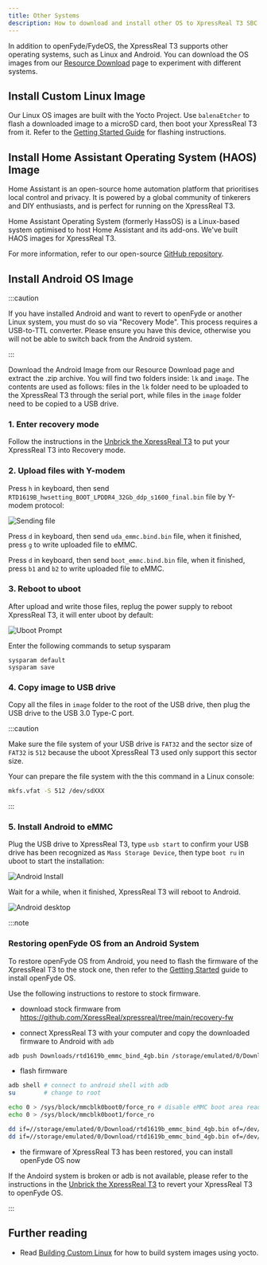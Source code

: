 ```yaml
---
title: Other Systems
description: How to download and install other OS to XpressReal T3 SBC.
---
```


In addition to openFyde/FydeOS, the XpressReal T3 supports other operating systems, such as Linux and Android. 
You can download the OS images from our [Resource Download](/reference/resource-download/) page to 
experiment with different systems.

## Install Custom Linux Image

Our Linux OS images are built with the Yocto Project. Use `balenaEtcher` to flash a downloaded image to a microSD card, then boot your XpressReal T3 from it.
Refer to the [Getting Started Guide](/guides/getting-started/) for flashing instructions.

## Install Home Assistant Operating System (HAOS) Image

Home Assistant is an open-source home automation platform that prioritises local control and privacy. It is powered by a global community of tinkerers and DIY enthusiasts, and is perfect for running on the XpressReal T3.

Home Assistant Operating System (formerly HassOS) is a Linux-based system optimised to host Home Assistant and its add-ons. We've built HAOS images for XpressReal T3.

For more information, refer to our open-source [GitHub repository](https://github.com/XpressReal/Home-Assistant-Operating-System).

## Install Android OS Image

:::caution

If you have installed Android and want to revert to openFyde or another Linux system, you must do so via "Recovery Mode". 
This process requires a USB-to-TTL converter. Please ensure you have this device, otherwise you will not be able to switch back from the Android system.

:::

Download the Android Image from our Resource Download page and extract the .zip archive. 
You will find two folders inside: `lk` and `image`. The contents are used as follows: 
files in the `lk` folder need to be uploaded to the XpressReal T3 through the serial port, 
while files in the `image` folder need to be copied to a USB drive.

### 1. Enter recovery mode

Follow the instructions in the [Unbrick the XpressReal T3](/guides/unbrick) to put your XpressReal T3 into Recovery mode.

### 2. Upload files with Y-modem

Press `h` in keyboard, then send `RTD1619B_hwsetting_BOOT_LPDDR4_32Gb_ddp_s1600_final.bin` file by Y-modem protocol:

![Sending file](../../../assets/android/y-modem-send.webp)

Press `d` in keyboard, then send `uda_emmc.bind.bin` file, when it finished, press `g` to write uploaded file to eMMC.

Press `d` in keyboard, then send `boot_emmc.bind.bin` file, when it finished, press `b1` and `b2` to write uploaded file to eMMC.

### 3. Reboot to uboot

After upload and write those files, replug the power supply to reboot XpressReal T3, it will enter uboot by default:

![Uboot Prompt](../../../assets/android/uboot-prompt.webp)

Enter the following commands to setup sysparam

```
sysparam default
sysparam save
```

### 4. Copy image to USB drive

Copy all the files in `image` folder to the root of the USB drive, then plug the USB drive to the USB 3.0 Type-C port.

:::caution

Make sure the file system of your USB drive is `FAT32` and the sector size of `FAT32` is `512` because
the uboot XpressReal T3 used only support this sector size.

Your can prepare the file system with the this command in a Linux console:
```bash
mkfs.vfat -S 512 /dev/sdXXX
```

:::

### 5. Install Android to eMMC

Plug the USB drive to XpressReal T3, type `usb start` to confirm your USB drive has been recognized as `Mass Storage Device`,
then type `boot ru` in uboot to start the installation:

![Android Install](../../../assets/android/android-install.webp)

Wait for a while, when it finished, XpressReal T3 will reboot to Android.

![Android desktop](../../../assets/android/android-desktop.webp)

:::note

### Restoring openFyde OS from an Android System

To restore openFyde OS from Android, you need to flash the firmware of the XpressReal T3 to the stock one, 
then refer to the [Getting Started](/guides/getting-started) guide to install openFyde OS.

Use the following instructions to restore to stock firmware.

* download stock firmware from https://github.com/XpressReal/xpressreal/tree/main/recovery-fw

* connect XpressReal T3 with your computer and copy the downloaded firmware to Android with `adb`

```bash
adb push Downloads/rtd1619b_emmc_bind_4gb.bin /storage/emulated/0/Download/rtd1619b_emmc_bind_4gb.bin
```

* flash firmware

```bash
adb shell # connect to android shell with adb
su        # change to root

echo 0 > /sys/block/mmcblk0boot0/force_ro # disable eMMC boot area read-only
echo 0 > /sys/block/mmcblk0boot1/force_ro

dd if=//storage/emulated/0/Download/rtd1619b_emmc_bind_4gb.bin of=/dev/block/mmcblk0boot0 bs=4096 # flash firmware
dd if=//storage/emulated/0/Download/rtd1619b_emmc_bind_4gb.bin of=/dev/block/mmcblk0boot1 bs=4096
```

* the firmware of XpressReal T3 has been restored, you can install openFyde OS now

If the Andoird system is broken or adb is not available, please refer to the instructions in the [Unbrick the XpressReal T3](/guides/unbrick) to revert your XpressReal T3 to openFyde OS.

:::

## Further reading

- Read [Building Custom Linux](/guides/building-yocto) for how to build system images using yocto.